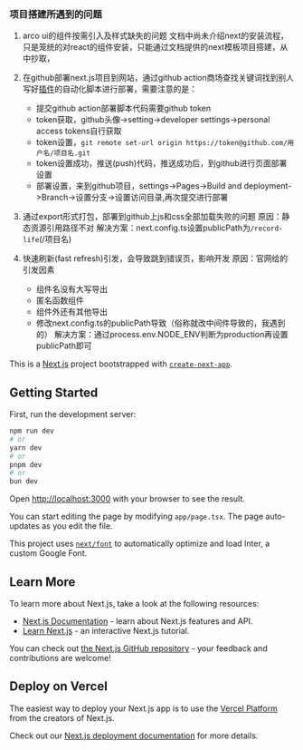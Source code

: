 <!--
 * @Author: 关振俊
 * @Date: 2024-02-05 10:22:55
 * @LastEditors: 关振俊
 * @LastEditTime: 2024-02-06 17:23:55
 * @Description: 
-->
### 项目搭建所遇到的问题
1. arco ui的组件按需引入及样式缺失的问题
    文档中尚未介绍next的安装流程，只是笼统的对react的组件安装，只能通过文档提供的next模板项目搭建，从中抄取，

1. 在github部署next.js项目到网站，通过github action商场查找关键词找到别人写好[插件](https://github.com/marketplace/actions/next-pages)的自动化脚本进行部署，需要注意的是：
    - 提交github action部署脚本代码需要github token
    - token获取，github头像->setting->developer settings->personal access tokens自行获取
    - token设置，`git remote set-url origin https://token@github.com/用户名/项目名.git`
    - token设置成功，推送(push)代码，推送成功后，到github进行页面部署设置
    - 部署设置，来到github项目，settings->Pages->Build and deployment->Branch->设置分支->设置访问目录,再次提交进行部署
1. 通过export形式打包，部署到github上js和css全部加载失败的问题
    原因：静态资源引用路径不对
    解决方案：next.config.ts设置publicPath为`/record-life`(/项目名)
1. 快速刷新(fast refresh)引发，会导致跳到错误页，影响开发
    原因：官网给的引发因素
    - 组件名没有大写导出
    - 匿名函数组件
    - 组件外还有其他导出
    - 修改next.config.ts的publicPath导致（俗称就改中间件导致的，我遇到的）
    解决方案：通过process.env.NODE_ENV判断为production再设置publicPath即可

This is a [Next.js](https://nextjs.org/) project bootstrapped with [`create-next-app`](https://github.com/vercel/next.js/tree/canary/packages/create-next-app).

## Getting Started

First, run the development server:

```bash
npm run dev
# or
yarn dev
# or
pnpm dev
# or
bun dev
```

Open [http://localhost:3000](http://localhost:3000) with your browser to see the result.

You can start editing the page by modifying `app/page.tsx`. The page auto-updates as you edit the file.

This project uses [`next/font`](https://nextjs.org/docs/basic-features/font-optimization) to automatically optimize and load Inter, a custom Google Font.

## Learn More

To learn more about Next.js, take a look at the following resources:

- [Next.js Documentation](https://nextjs.org/docs) - learn about Next.js features and API.
- [Learn Next.js](https://nextjs.org/learn) - an interactive Next.js tutorial.

You can check out [the Next.js GitHub repository](https://github.com/vercel/next.js/) - your feedback and contributions are welcome!

## Deploy on Vercel

The easiest way to deploy your Next.js app is to use the [Vercel Platform](https://vercel.com/new?utm_medium=default-template&filter=next.js&utm_source=create-next-app&utm_campaign=create-next-app-readme) from the creators of Next.js.

Check out our [Next.js deployment documentation](https://nextjs.org/docs/deployment) for more details.
